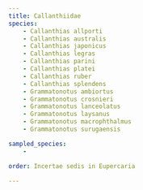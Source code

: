 ```yaml
---
title: Callanthiidae
species:
    - Callanthias allporti
    - Callanthias australis
    - Callanthias japonicus
    - Callanthias legras
    - Callanthias parini
    - Callanthias platei
    - Callanthias ruber
    - Callanthias splendens
    - Grammatonotus ambiortus
    - Grammatonotus crosnieri
    - Grammatonotus lanceolatus
    - Grammatonotus laysanus
    - Grammatonotus macrophthalmus
    - Grammatonotus surugaensis

sampled_species:
    - 

order: Incertae sedis in Eupercaria

---
```

